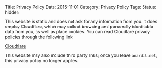 Title: Privacy Policy
Date: 2015-11-01
Category: Privacy Policy
Tags:
Status: hidden

This website is static and does not ask for any information from you. It does employ
Cloudflare, which may collect browsing and personally identifable data from you, as well
as place cookies. You can read Cloudfare privacy policies through the following link:

  [Cloudflare](https://www.cloudflare.com/security-policy/)

This website may also include third party links; once you leave `anardil.net`, this
privacy policy no longer applies.
